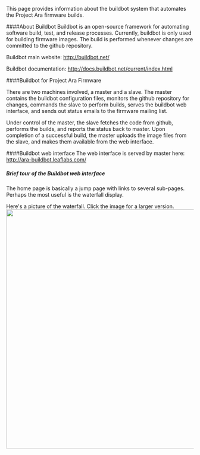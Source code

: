This page provides information about the buildbot system that automates
the Project Ara firmware builds.

####About Buildbot 
Buildbot is an open-source framework for automating software build, 
test, and release processes. Currently, buildbot is only used for
building firmware images. The build is performed whenever changes 
are committed to the github repository.

Buildbot main website: http://buildbot.net/

Buildbot documentation: http://docs.buildbot.net/current/index.html

####Buildbot for Project Ara Firmware

There are two machines involved, a master and a slave. The master
contains the buildbot configuration files, monitors the github repository
for changes, commands the slave to perform builds, 
serves the buildbot web interface, and sends out status emails 
to the firmware mailing list.  

Under control of the master, the slave fetches the code from github, 
performs the builds, and reports the status back to master.  Upon completion of a successful build, the master uploads the image files from the slave, and makes them available from the web interface.

####Buildbot web interface
The web interface is served by master here: http://ara-buildbot.leaflabs.com/

##### Brief tour of the Buildbot web interface

The home page is basically a jump page with links to several sub-pages.
Perhaps the most useful is the waterfall display. 

Here's a picture of the waterfall. Click the image for a larger version.
<a href="https://github.com/projectara/Firmware-wiki/wiki/images/waterfall.jpg"><img src="https://github.com/projectara/Firmware-wiki/wiki/images/waterfall.jpg" width="640">
